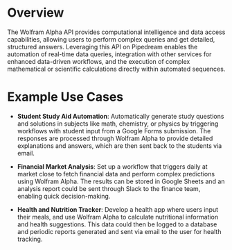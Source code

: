 # Overview

The Wolfram Alpha API provides computational intelligence and data access capabilities, allowing users to perform complex queries and get detailed, structured answers. Leveraging this API on Pipedream enables the automation of real-time data queries, integration with other services for enhanced data-driven workflows, and the execution of complex mathematical or scientific calculations directly within automated sequences.

# Example Use Cases

- **Student Study Aid Automation**: Automatically generate study questions and solutions in subjects like math, chemistry, or physics by triggering workflows with student input from a Google Forms submission. The responses are processed through Wolfram Alpha to provide detailed explanations and answers, which are then sent back to the students via email.

- **Financial Market Analysis**: Set up a workflow that triggers daily at market close to fetch financial data and perform complex predictions using Wolfram Alpha. The results can be stored in Google Sheets and an analysis report could be sent through Slack to the finance team, enabling quick decision-making.

- **Health and Nutrition Tracker**: Develop a health app where users input their meals, and use Wolfram Alpha to calculate nutritional information and health suggestions. This data could then be logged to a database and periodic reports generated and sent via email to the user for health tracking.
